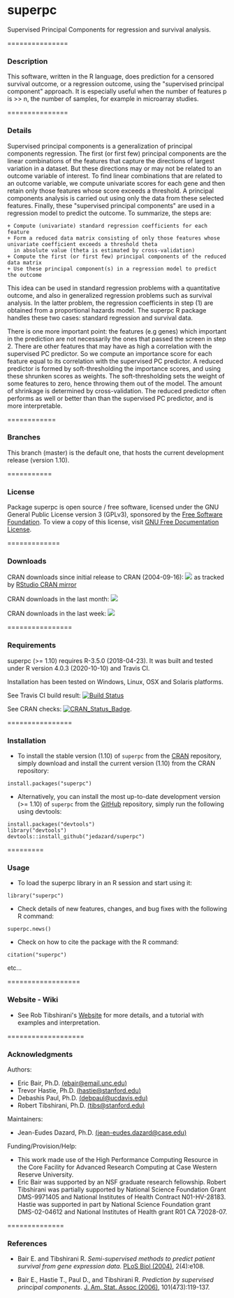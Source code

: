 # superpc
Supervised Principal Components for regression and survival analysis. 


===============
### Description

This software, written in the R language, does prediction for a censored survival outcome, or a regression outcome, 
using the "supervised principal component" approach. It is especially useful when the number of features p is >> n, 
the number of samples, for example in microarray studies.


===============
### Details

Supervised principal components is a generalization of principal components regression. The first (or first few) principal 
components are the linear combinations of the features that capture the directions of largest variation in a dataset. 
But these directions may or may not be related to an outcome variable of interest. To find linear combinations that are related 
to an outcome variable, we compute univariate scores for each gene and then retain only those features whose score exceeds a threshold. 
A principal components analysis is carried out using only the data from these selected features. 
Finally, these "supervised principal components" are used in a regression model to predict the outcome. 
To summarize, the steps are:

    + Compute (univariate) standard regression coefficients for each feature
    + Form a reduced data matrix consisting of only those features whose univariate coefficient exceeds a threshold theta 
      in absolute value (theta is estimated by cross-validation)
    + Compute the first (or first few) principal components of the reduced data matrix
    + Use these principal component(s) in a regression model to predict the outcome

This idea can be used in standard regression problems with a quantitative outcome, and also in generalized regression problems 
such as survival analysis. In the latter problem, the regression coefficients in step (1) are obtained from a proportional hazards model. 
The superpc R package handles these two cases: standard regression and survival data.

There is one more important point: the features (e.g genes) which important in the prediction are not necessarily the ones 
that passed the screen in step 2. There are other features that may have as high a correlation with the supervised PC predictor. 
So we compute an importance score for each feature equal to its correlation with the supervised PC predictor. 
A reduced predictor is formed by soft-thresholding the importance scores, and using these shrunken scores as weights. 
The soft-thresholding sets the weight of some features to zero, hence throwing them out of the model. The amount of shrinkage 
is determined by cross-validation. The reduced predictor often performs as well or better than than the supervised PC predictor, 
and is more interpretable.


============
### Branches

This branch (master) is the  default one, that hosts the current development release (version 1.10).

===========
### License

Package superpc is open source / free software, licensed under the GNU General Public License version 3 (GPLv3), 
sponsored by the [Free Software Foundation](https://www.fsf.org/). To view a copy of this license, visit 
[GNU Free Documentation License](http://www.gnu.org/licenses/gpl-3.0.html).


=============
### Downloads

CRAN downloads since initial release to CRAN (2004-09-16):
[![](https://cranlogs.r-pkg.org/badges/grand-total/superpc)](https://CRAN.R-project.org/package=superpc)
as tracked by [RStudio CRAN mirror](http://cran-logs.rstudio.com/)

CRAN downloads in the last month:
[![](https://cranlogs.r-pkg.org/badges/last-month/superpc)](https://CRAN.R-project.org/package=superpc)

CRAN downloads in the last week:
[![](https://cranlogs.r-pkg.org/badges/last-week/superpc)](https://CRAN.R-project.org/package=superpc)


================
### Requirements

superpc (>= 1.10) requires R-3.5.0 (2018-04-23). It was built and tested under R version 4.0.3 (2020-10-10) and Travis CI. 

Installation has been tested on Windows, Linux, OSX and Solaris platforms. 

See Travis CI build result:
[![Build Status](https://travis-ci.org/jedazard/superpc.png?branch=master)](https://travis-ci.org/jedazard/superpc)

See CRAN checks:
[![CRAN_Status_Badge](https://www.r-pkg.org/badges/version/superpc)](https://cran.r-project.org/web/checks/check_results_superpc.html).


================
### Installation

* To install the stable version (1.10) of `superpc` from the [CRAN](https://CRAN.R-project.org/package=superpc) repository, 
simply download and install the current version (1.10) from the CRAN repository:

```{r}
install.packages("superpc")
```

* Alternatively, you can install the most up-to-date development version (>= 1.10) of `superpc` from the [GitHub](https://github.com/jedazard/superpc) repository, 
simply run the following using devtools:

```{r}
install.packages("devtools")
library("devtools")
devtools::install_github("jedazard/superpc")
```

=========
### Usage

* To load the superpc library in an R session and start using it:

```{r}
library("superpc")
```

* Check details of new features, changes, and bug fixes with the following R command:

```{r}
superpc.news()
```

* Check on how to cite the package with the R command:

```{r}
citation("superpc")
```

etc...


==================
### Website - Wiki

- See Rob Tibshirani's [Website](http://www-stat.stanford.edu/~tibs/superpc) for more details, and a tutorial with examples and interpretation.


===================
### Acknowledgments

Authors: 
   + Eric Bair, Ph.D. [(ebair@email.unc.edu)](ebair@email.unc.edu)
   + Trevor Hastie, Ph.D. [(hastie@stanford.edu)](hastie@stanford.edu)
   + Debashis Paul, Ph.D. [(debpaul@ucdavis.edu)](debpaul@ucdavis.edu)
   + Robert Tibshirani, Ph.D. [(tibs@stanford.edu)](tibs@stanford.edu)

Maintainers: 
   + Jean-Eudes Dazard, Ph.D. [(jean-eudes.dazard@case.edu)](jean-eudes.dazard@case.edu)

Funding/Provision/Help:   
   + This work made use of the High Performance Computing Resource in the Core Facility for 
     Advanced Research Computing at Case Western Reserve University. 
   + Eric Bair was supported by an NSF graduate research fellowship. 
     Robert Tibshirani was partially supported by National Science Foundation Grant DMS-9971405 
     and National Institutes of Health Contract N01-HV-28183. Hastie was supported in part by
     National Science Foundation grant DMS-02-04612 and National Institutes of Health grant R01 CA 72028-07.


==============
### References

   + Bair E. and Tibshirani R.
     *Semi-supervised methods to predict patient survival from gene expression data*. 
     [PLoS Biol (2004)](https://journals.plos.org/plosbiology/article/authors?id=10.1371/journal.pbio.0020108), 2(4):e108.

   + Bair E., Hastie T., Paul D., and Tibshirani R.
     *Prediction by supervised principal components*. 
     [J. Am. Stat. Assoc (2006)](https://www.tandfonline.com/doi/abs/10.1198/016214505000000628), 101(473):119-137.
